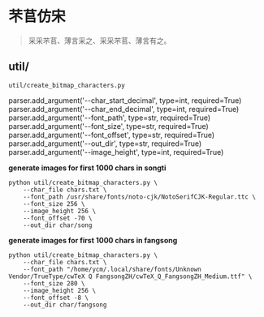 # 芣苢仿宋

> 采采芣苢、薄言采之、采采芣苢、薄言有之。


## util/

`util/create_bitmap_characters.py`

parser.add_argument('--char_start_decimal', type=int, required=True)
parser.add_argument('--char_end_decimal', type=int, required=True)
parser.add_argument('--font_path', type=str, required=True)
parser.add_argument('--font_size', type=str, required=True)
parser.add_argument('--font_offset', type=str, required=True)
parser.add_argument('--out_dir', type=str, required=True)
parser.add_argument('--image_height', type=int, required=True)

**generate images for first 1000 chars in songti**
```
python util/create_bitmap_characters.py \
    --char_file chars.txt \
    --font_path /usr/share/fonts/noto-cjk/NotoSerifCJK-Regular.ttc \
    --font_size 256 \
    --image_height 256 \
    --font_offset -70 \
    --out_dir char/song
```

**generate images for first 1000 chars in fangsong**
```
python util/create_bitmap_characters.py \
    --char_file chars.txt \
    --font_path "/home/ycm/.local/share/fonts/Unknown Vendor/TrueType/cwTeX Q FangsongZH/cwTeX_Q_FangsongZH_Medium.ttf" \
    --font_size 280 \
    --image_height 256 \
    --font_offset -8 \
    --out_dir char/fangsong
```
